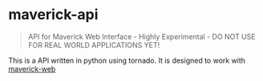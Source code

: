 # maverick-api

> API for Maverick Web Interface - Highly Experimental - DO NOT USE FOR REAL WORLD APPLICATIONS YET!

This is a API written in python using tornado. It is designed to work with [maverick-web](https://github.com/goodrobots/maverick-web)